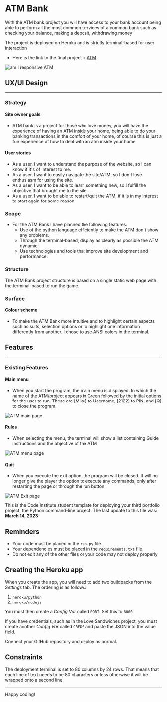 # ATM Bank

 With the ATM bank project you will have access to your bank account being able to perform all the most common services of a common bank such as checking your balance, making a deposit, withdrawing money

The project is deployed on Heroku and is strictly terminal-based for user interaction

 - Here is the link to the final project > [ATM](https://atm-3d08234ef3ca.herokuapp.com/)

 
![am I responsive ATM](https://github.com/Diogosafanelli/third-project-ci/assets/131887685/0ea9402f-ae07-41b8-ad04-4050186dc7cd)


 ## UX/UI Design
 <hr>

 ### Strategy

#### Site owner goals

- ATM bank is a project for those who love money, you will have the experience of having an ATM inside your home, being able to do your banking transactions in the comfort of your home, of course this is just a fun experience of how to deal with an atm inside your home

#### User stories

- As a user, I want to understand the purpose of the website, so I can know if it's of interest to me.
- As a user, I want to easily navigate the site/ATM, so I don't lose enthusiasm for using the site.
- As a user, I want to be able to learn something new, so I fulfill the objective that brought me to the site.
- As a user, I want to be able to restart/quit the ATM, if it is in my interest to start again for some reason

### Scope

- For the ATM Bank I have planned the following features.
  - Use of the python language efficiently to make the ATM don't show any problems.
  - Through the terminal-based, display as clearly as possible the ATM dynamic.
  - Use technologies and tools that improve site development and performance.


### Structure

The ATM Bank project structure is based on a single static web page with the terminal-based to run the game.

### Surface

#### Colour scheme

- To make the ATM Bank more intuitive and to highlight certain aspects such as suits, selection options or to highlight one information differently from another. I chose to use ANSI colors in the terminal.


## Features
<hr>

### Existing Features


#### Main menu

- When you start the program, the main menu is displayed. In which the name of the ATM/project appears in Green followed by the initial options for the user to run. These are [Mike] to Username, [2122] to PIN, and [Q] to close the program.

![ATM main page](https://github.com/Diogosafanelli/third-project-ci/assets/131887685/7d96b2b0-d11b-4010-b223-fb44fe80724a)
 
#### Rules

- When selecting the menu, the terminal will show a list containing Guide instructions and the objective of the ATM

![ATM menu page](https://github.com/Diogosafanelli/third-project-ci/assets/131887685/4e31f242-0520-4e17-829c-964815c91eed)

#### Quit

- When you execute the exit option, the program will be closed. It will no longer give the player the option to execute any commands, only after restarting the page or through the run button

![ATM Exit page](https://github.com/Diogosafanelli/third-project-ci/assets/131887685/d4213844-c07f-4078-b5d0-29025197cad5)

This is the Code Institute student template for deploying your third portfolio project, the Python command-line project. The last update to this file was: **March 14, 2023**

## Reminders

- Your code must be placed in the `run.py` file
- Your dependencies must be placed in the `requirements.txt` file
- Do not edit any of the other files or your code may not deploy properly

## Creating the Heroku app

When you create the app, you will need to add two buildpacks from the _Settings_ tab. The ordering is as follows:

1. `heroku/python`
2. `heroku/nodejs`

You must then create a _Config Var_ called `PORT`. Set this to `8000`

If you have credentials, such as in the Love Sandwiches project, you must create another _Config Var_ called `CREDS` and paste the JSON into the value field.

Connect your GitHub repository and deploy as normal.

## Constraints

The deployment terminal is set to 80 columns by 24 rows. That means that each line of text needs to be 80 characters or less otherwise it will be wrapped onto a second line.

---

Happy coding!

